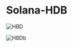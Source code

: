 # Solana-HDB

![HBD](https://github.com/GabJaJ/Solana-HDB/tree/main/solana-bootcamp/img/HDB.jpeg)

![HBDb](https://github.com/GabJaJ/Solana-HDB/tree/main/solana-bootcamp/img/heavy_duty_builders_logo.jpeg)